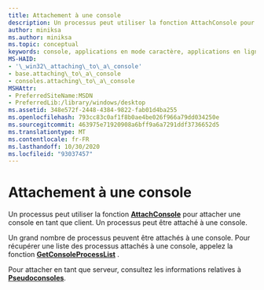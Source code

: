 ```yaml
---
title: Attachement à une console
description: Un processus peut utiliser la fonction AttachConsole pour s’attacher à une console. Un processus peut être attaché à une console.
author: miniksa
ms.author: miniksa
ms.topic: conceptual
keywords: console, applications en mode caractère, applications en ligne de commande, applications de terminal, API console
MS-HAID:
- '\_win32\_attaching\_to\_a\_console'
- base.attaching\_to\_a\_console
- consoles.attaching\_to\_a\_console
MSHAttr:
- PreferredSiteName:MSDN
- PreferredLib:/library/windows/desktop
ms.assetid: 348e572f-2448-4384-9822-fab01d4ba255
ms.openlocfilehash: 793cc83c0af1f8b0ae4be026f966a79dd034250e
ms.sourcegitcommit: 463975e71920908a6bff9a6a7291ddf3736652d5
ms.translationtype: MT
ms.contentlocale: fr-FR
ms.lasthandoff: 10/30/2020
ms.locfileid: "93037457"
---
```

# <a name="attaching-to-a-console"></a>Attachement à une console

Un processus peut utiliser la fonction [**AttachConsole**](attachconsole.md) pour attacher une console en tant que client. Un processus peut être attaché à une console.

Un grand nombre de processus peuvent être attachés à une console. Pour récupérer une liste des processus attachés à une console, appelez la fonction [**GetConsoleProcessList**](getconsoleprocesslist.md) .

Pour attacher en tant que serveur, consultez les informations relatives à [**Pseudoconsoles**](pseudoconsoles.md).

